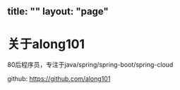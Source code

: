 title: ""
layout: "page"
---


关于along101
===



80后程序员，专注于java/spring/spring-boot/spring-cloud

github: https://github.com/along101